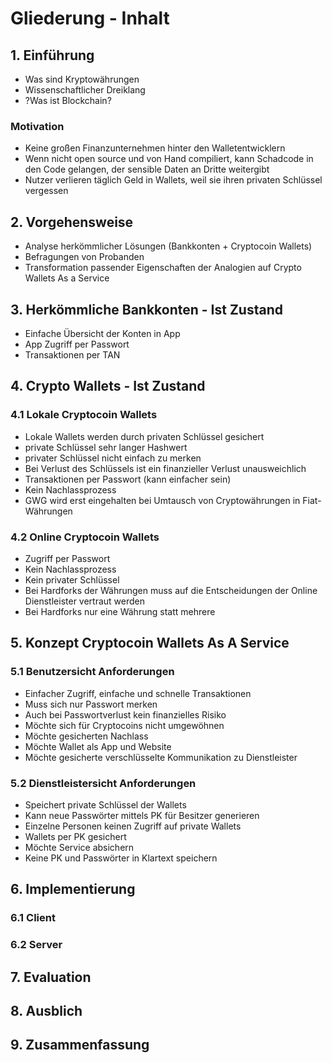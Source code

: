 # Gliederung - Inhalt

## 1. Einführung
- Was sind Kryptowährungen
- Wissenschaftlicher Dreiklang
- ?Was ist Blockchain?

### Motivation
- Keine großen Finanzunternehmen hinter den Walletentwicklern
- Wenn nicht open source und von Hand compiliert, kann Schadcode in den Code gelangen, der sensible Daten an Dritte weitergibt
- Nutzer verlieren täglich Geld in Wallets, weil sie ihren privaten Schlüssel vergessen

## 2. Vorgehensweise
- Analyse herkömmlicher Lösungen (Bankkonten + Cryptocoin Wallets)
- Befragungen von Probanden
- Transformation passender Eigenschaften der Analogien auf Crypto Wallets As a Service

## 3. Herkömmliche Bankkonten - Ist Zustand
- Einfache Übersicht der Konten in App
- App Zugriff per Passwort
- Transaktionen per TAN

## 4. Crypto Wallets - Ist Zustand
### 4.1 Lokale Cryptocoin Wallets
- Lokale Wallets werden durch privaten Schlüssel gesichert
- private Schlüssel sehr langer Hashwert
- privater Schlüssel nicht einfach zu merken
- Bei Verlust des Schlüssels ist ein finanzieller Verlust unausweichlich
- Transaktionen per Passwort (kann einfacher sein)
- Kein Nachlassprozess
- GWG wird erst eingehalten bei Umtausch von Cryptowährungen in Fiat-Währungen

### 4.2 Online Cryptocoin Wallets
- Zugriff per Passwort
- Kein Nachlassprozess
- Kein privater Schlüssel
- Bei Hardforks der Währungen muss auf die Entscheidungen der Online Dienstleister vertraut werden
- Bei Hardforks nur eine Währung statt mehrere

## 5. Konzept Cryptocoin Wallets As A Service

### 5.1 Benutzersicht Anforderungen
- Einfacher Zugriff, einfache und schnelle Transaktionen
- Muss sich nur Passwort merken
- Auch bei Passwortverlust kein finanzielles Risiko
- Möchte sich für Cryptocoins nicht umgewöhnen
- Möchte gesicherten Nachlass
- Möchte Wallet als App und Website
- Möchte gesicherte verschlüsselte Kommunikation zu Dienstleister

### 5.2 Dienstleistersicht Anforderungen
- Speichert private Schlüssel der Wallets
- Kann neue Passwörter mittels PK für Besitzer generieren
- Einzelne Personen keinen Zugriff auf private Wallets
- Wallets per PK gesichert
- Möchte Service absichern
- Keine PK und Passwörter in Klartext speichern

## 6. Implementierung

### 6.1 Client

### 6.2 Server

## 7. Evaluation

## 8. Ausblich

## 9. Zusammenfassung
